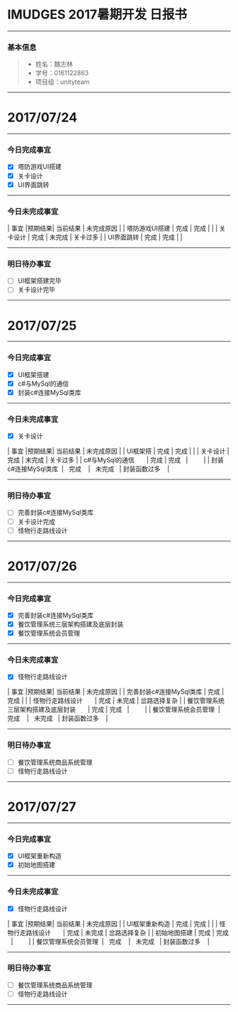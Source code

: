 # IMUDGES 2017暑期开发 日报书
-------


### 基本信息
> * 姓名：魏志林
> * 学号：0161122863
> * 项目组：unityteam

-------


# 2017/07/24

-------

### 今日完成事宜
- [x]  塔防游戏UI搭建
- [x]  关卡设计
- [x]  UI界面跳转

-----
### 今日未完成事宜


| 事宜     |预期结果| 当前结果  | 未完成原因   | 
| 塔防游戏UI搭建   | 完成   | 完成   |          |
| 关卡设计         | 完成  | 未完成  | 关卡过多  |
| UI界面跳转       | 完成  | 完成    |         |

------
### 明日待办事宜
- [ ] UI框架搭建完毕
- [ ] 关卡设计完毕
-------
# 2017/07/25

-------

### 今日完成事宜
- [x] UI框架搭建
- [x] c#与MySql的通信
- [x] 封装c#连接MySql类库

-----
### 今日未完成事宜
- [x] 关卡设计

| 事宜     |预期结果| 当前结果  | 未完成原因   | 
| UI框架搭   | 完成   | 完成   |             |
| 关卡设计         | 完成  | 未完成  | 关卡过多  |
| c#与MySql的通信       | 完成  | 完成    |         |
| 封装c#连接MySql类库  |   完成    |   未完成   | 封装函数过多    |

------
### 明日待办事宜
- [ ] 完善封装c#连接MySql类库
- [ ] 关卡设计完成
- [ ] 怪物行走路线设计
-------
# 2017/07/26

-------

### 今日完成事宜
- [x] 完善封装c#连接MySql类库
- [x] 餐饮管理系统三层架构搭建及底层封装
- [x] 餐饮管理系统会员管理

-----
### 今日未完成事宜
- [x] 怪物行走路线设计

| 事宜     |预期结果| 当前结果  | 未完成原因   | 
| 完善封装c#连接MySql类库   | 完成   | 完成   |             |
| 怪物行走路线设计        | 完成  | 未完成  | 岔路选择复杂 |
| 餐饮管理系统三层架构搭建及底层封装       | 完成  | 完成    |         |
| 餐饮管理系统会员管理  |   完成    |   未完成   | 封装函数过多    |

------
### 明日待办事宜
- [ ] 餐饮管理系统商品系统管理
- [ ] 怪物行走路线设计
-------
# 2017/07/27

-------

### 今日完成事宜
- [x] UI框架重新构造
- [x] 初始地图搭建
-----
### 今日未完成事宜
- [x] 怪物行走路线设计

| 事宜     |预期结果| 当前结果  | 未完成原因   | 
| UI框架重新构造   | 完成   | 完成   |             |
| 怪物行走路线设计        | 完成  | 未完成  | 岔路选择复杂 |
| 初始地图搭建 | 完成  | 完成    |         |
| 餐饮管理系统会员管理  |   完成    |   未完成   | 封装函数过多    |

------
### 明日待办事宜
- [ ] 餐饮管理系统商品系统管理
- [ ] 怪物行走路线设计
-------
